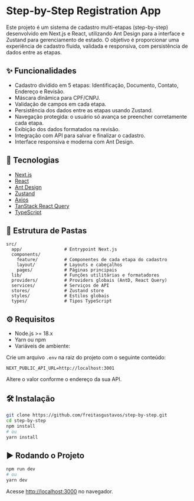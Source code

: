 # Step-by-Step Registration App

Este projeto é um sistema de cadastro multi-etapas (step-by-step) desenvolvido em Next.js e React, utilizando Ant Design para a interface e Zustand para gerenciamento de estado. O objetivo é proporcionar uma experiência de cadastro fluida, validada e responsiva, com persistência de dados entre as etapas.

## ✨ Funcionalidades

- Cadastro dividido em 5 etapas: Identificação, Documento, Contato, Endereço e Revisão.
- Máscara dinâmica para CPF/CNPJ.
- Validação de campos em cada etapa.
- Persistência dos dados entre as etapas usando Zustand.
- Navegação protegida: o usuário só avança se preencher corretamente cada etapa.
- Exibição dos dados formatados na revisão.
- Integração com API para salvar e finalizar o cadastro.
- Interface responsiva e moderna com Ant Design.

## 🚀 Tecnologias

- [Next.js](https://nextjs.org/)
- [React](https://react.dev/)
- [Ant Design](https://ant.design/)
- [Zustand](https://zustand-demo.pmnd.rs/)
- [Axios](https://axios-http.com/)
- [TanStack React Query](https://tanstack.com/query/latest)
- [TypeScript](https://www.typescriptlang.org/)

## 📁 Estrutura de Pastas

```
src/
  app/                # Entrypoint Next.js
  components/
    feature/          # Componentes de cada etapa do cadastro
    layout/           # Layouts e cabeçalhos
    pages/            # Páginas principais
  lib/                # Funções utilitárias e formatadores
  providers/          # Providers globais (AntD, React Query)
  services/           # Serviços de API
  stores/             # Zustand store
  styles/             # Estilos globais
  types/              # Tipos TypeScript
```

## ⚙️ Requisitos

- Node.js >= 18.x
- Yarn ou npm
- Variáveis de ambiente:

Crie um arquivo `.env` na raiz do projeto com o seguinte conteúdo:

```env
NEXT_PUBLIC_API_URL=http://localhost:3001
```

Altere o valor conforme o endereço da sua API.

## 🛠️ Instalação

```bash
git clone https://github.com/freitasgustavos/step-by-step.git
cd step-by-step
npm install
# ou
yarn install
```

## ▶️ Rodando o Projeto

```bash
npm run dev
# ou
yarn dev
```

Acesse [http://localhost:3000](http://localhost:3000) no navegador.
